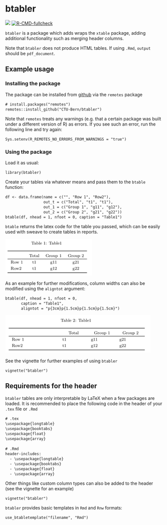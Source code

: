 <!-- README.md is generated from README.Rmd. Please edit that file -->

btabler
=======

[![](https://img.shields.io/badge/dev%20version-0.0.1.9004-blue.svg)](https://github.com/CTU-Bern/btabler)
[![R-CMD-fullcheck](https://github.com/CTU-Bern/btabler/actions/workflows/R-CMD-full.yaml/badge.svg)](https://github.com/CTU-Bern/btabler/actions/workflows/R-CMD-full.yaml)

`btabler` is a package which adds wraps the `xtable` package, adding
additional functionality such as merging header columns.

Note that `btabler` does not produce HTML tables. If using `.Rmd`,
`output` should be `pdf_document`.

Example usage
-------------

### Installing the package

The package can be installed from
[github](https://github.com/CTU-Bern/btabler) via the `remotes` package

    # install.packages("remotes")
    remotes::install_github("CTU-Bern/btabler")

Note that `remotes` treats any warnings (e.g. that a certain package was
built under a different version of R) as errors. If you see such an
error, run the following line and try again:

    Sys.setenv(R_REMOTES_NO_ERRORS_FROM_WARNINGS = "true")

### Using the package

Load it as usual:

    library(btabler)

Create your tables via whatever means and pass them to the `btable`
function:

    df <- data.frame(name = c("", "Row 1", "Row2"),
                     out_t = c("Total", "t1", "t1"),
                     out_1 = c("Group 1", "g11", "g12"), 
                     out_2 = c("Group 2", "g21", "g22"))
    btable(df, nhead = 1, nfoot = 0, caption = "Table1")

`btable` returns the latex code for the table you passed, which can be
easily used with sweave to create tables in reports.

![](man/figures/basic.png)

As an example for further modifications, column widths can also be
modified using the `aligntot` argument:

    btable(df, nhead = 1, nfoot = 0, 
           caption = "Table1", 
           aligntot = "p{3cm}p{1.5cm}p{1.5cm}p{1.5cm}")

![](man/figures/aligntot_width.png)

See the vignette for further examples of using `btabler`

    vignette("btabler")

Requirements for the header
---------------------------

`btabler` tables are only interpretable by LaTeX when a few packages are
loaded. It is recommended to place the following code in the header of
your `.tex` file or `.Rmd`

    # .tex
    \usepackage{longtable}
    \usepackage{booktabs}
    \usepackage{float}
    \usepackage{array}

    # .Rmd
    header-includes:
      - \usepackage{longtable}
      - \usepackage{booktabs}
      - \usepackage{float}
      - \usepackage{array}

Other things like custom column types can also be added to the header
(see the vignette for an example)

    vignette("btabler")

`btabler` provides basic templates in `Rmd` and `Rnw` formats:

    use_btabletemplate("filename", "Rmd")
